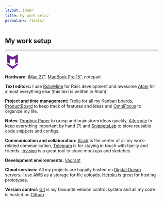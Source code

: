 ```yaml
---
layout: inner
title: My work setup
permalink: /tools/
---
```


## My work setup
---

![my workspace](https://github.com/adam-p/markdown-here/raw/master/src/common/images/icon48.png "Logo Title Text 1")

**Hardware:** [iMac 27"](http://www.apple.com/imac/), [MacBook Pro 15"](http://www.apple.com/macbook-pro/), notepad.

**Text editors:** I use [RubyMine](https://www.jetbrains.com/ruby/) for Rails development and awesome [Atom](https://atom.io/) for almost everything else (this text is written in Atom).

**Project and time management:** [Trello](https://trello.com) for all my Kanban boards, [ProductBoard](https://productboard.com) to keep track of features and ideas and [OmniFocus](https://www.omnigroup.com/omnifocus) to organize my life.

**Notes**: [Dropbox Paper](https://paper.dropbox.com/) to grasp and brainstorm ideas quickly, [Alternote]() to keep everything important by hand (?) and [SnippetsLab]() to store reusable code snippets and configs.

**Communication and collaboration:** [Slack]() is the center of all my work-related communication, [Telegram]() is for staying in touch with family and friends. [Invision]() is a great tool to share mockups and sketches.

**Development environments:** [Vagrant]()

**Cloud services:** All my projects are happily hosted on [Digital Ocean]() servers. I use [AWS]() as a storage for file uploads. [Heroku]() is great for hosting prototypes.

**Version control:** [Git]() is my favourite version control system and all my code is hosted on [Github]().

